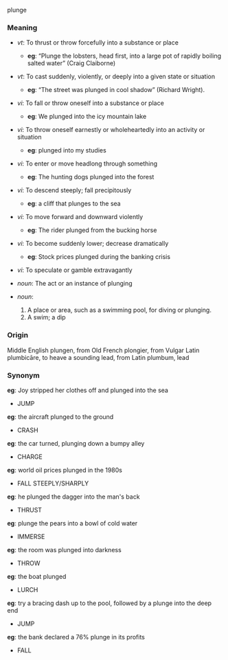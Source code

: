 plunge
### Meaning
+ _vt_: To thrust or throw forcefully into a substance or place
    + __eg__: “Plunge the lobsters, head first, into a large pot of rapidly boiling salted water” (Craig Claiborne)
+ _vt_: To cast suddenly, violently, or deeply into a given state or situation
    + __eg__: “The street was plunged in cool shadow” (Richard Wright).
+ _vi_: To fall or throw oneself into a substance or place
    + __eg__: We plunged into the icy mountain lake
+ _vi_: To throw oneself earnestly or wholeheartedly into an activity or situation
    + __eg__: plunged into my studies
+ _vi_: To enter or move headlong through something
    + __eg__: The hunting dogs plunged into the forest
+ _vi_: To descend steeply; fall precipitously
    + __eg__: a cliff that plunges to the sea
+ _vi_: To move forward and downward violently
    + __eg__: The rider plunged from the bucking horse
+ _vi_: To become suddenly lower; decrease dramatically
    + __eg__: Stock prices plunged during the banking crisis
+ _vi_: To speculate or gamble extravagantly

+ _noun_: The act or an instance of plunging
+ _noun_:
   1. A place or area, such as a swimming pool, for diving or plunging.
   2. A swim; a dip

### Origin

Middle English plungen, from Old French plongier, from Vulgar Latin plumbicāre, to heave a sounding lead, from Latin plumbum, lead

### Synonym

__eg__: Joy stripped her clothes off and plunged into the sea

+ JUMP

__eg__: the aircraft plunged to the ground

+ CRASH

__eg__: the car turned, plunging down a bumpy alley

+ CHARGE

__eg__: world oil prices plunged in the 1980s

+ FALL STEEPLY/SHARPLY

__eg__: he plunged the dagger into the man's back

+ THRUST

__eg__: plunge the pears into a bowl of cold water

+ IMMERSE

__eg__: the room was plunged into darkness

+ THROW

__eg__: the boat plunged

+ LURCH

__eg__: try a bracing dash up to the pool, followed by a plunge into the deep end

+ JUMP

__eg__: the bank declared a 76% plunge in its profits

+ FALL


